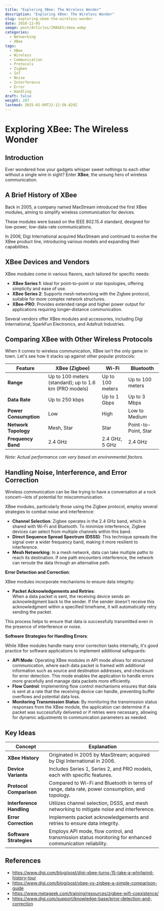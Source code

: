 ```yaml
---
title: "Exploring XBee: The Wireless Wonder"
description: "Exploring XBee: The Wireless Wonder"
slug: exploring-xbee-the-wireless-wonder
date: 2010-12-05
image: post/Articles/IMAGES/xbee.webp
categories:
  - Networking
  - XBee
tags:
  - XBee
  - Wireless
  - Communication
  - Protocols
  - Zigbee
  - IoT
  - Noise
  - Interference
  - Error
  - Handling
draft: false
weight: 287
lastmod: 2025-02-09T22:12:50.829Z
---
```

# Exploring XBee: The Wireless Wonder

## Introduction

Ever wondered how your gadgets whisper sweet nothings to each other without a single wire in sight? Enter **XBee**, the unsung hero of wireless communication.

## A Brief History of XBee

Back in 2005, a company named MaxStream introduced the first XBee modules, aiming to simplify wireless communication for devices.

These modules were based on the IEEE 802.15.4 standard, designed for low-power, low-data-rate communications.

In 2006, Digi International acquired MaxStream and continued to evolve the XBee product line, introducing various models and expanding their capabilities.

## XBee Devices and Vendors

XBee modules come in various flavors, each tailored for specific needs:

* **XBee Series 1**: Ideal for point-to-point or star topologies, offering simplicity and ease of use.
* **XBee Series 2**: Supports mesh networking with the Zigbee protocol, suitable for more complex network structures.
* **XBee-PRO**: Provides extended range and higher power output for applications requiring longer-distance communication.

Several vendors offer XBee modules and accessories, including Digi International, SparkFun Electronics, and Adafruit Industries.

## Comparing XBee with Other Wireless Protocols

When it comes to wireless communication, XBee isn't the only game in town. Let's see how it stacks up against other popular protocols:

| Feature               | XBee (Zigbee)                                          | Wi-Fi            | Bluetooth            |
| --------------------- | ------------------------------------------------------ | ---------------- | -------------------- |
| **Range**             | Up to 100 meters (standard); up to 1.6 km (PRO models) | Up to 100 meters | Up to 100 meters     |
| **Data Rate**         | Up to 250 kbps                                         | Up to 1 Gbps     | Up to 3 Mbps         |
| **Power Consumption** | Low                                                    | High             | Low to Medium        |
| **Network Topology**  | Mesh, Star                                             | Star             | Point-to-Point, Star |
| **Frequency Band**    | 2.4 GHz                                                | 2.4 GHz, 5 GHz   | 2.4 GHz              |

*Note: Actual performance can vary based on environmental factors.*

## Handling Noise, Interference, and Error Correction

Wireless communication can be like trying to have a conversation at a rock concert—lots of potential for miscommunication.

XBee modules, particularly those using the Zigbee protocol, employ several strategies to combat noise and interference:

* **Channel Selection**: Zigbee operates in the 2.4 GHz band, which is shared with Wi-Fi and Bluetooth. To minimize interference, Zigbee devices can select from multiple channels within this band.
* **Direct Sequence Spread Spectrum (DSSS)**: This technique spreads the signal over a wider frequency band, making it more resilient to interference.
* **Mesh Networking**: In a mesh network, data can take multiple paths to reach its destination. If one path encounters interference, the network can reroute the data through an alternative path.

**Error Detection and Correction**:

XBee modules incorporate mechanisms to ensure data integrity:

* **Packet Acknowledgements and Retries**:\
  When a data packet is sent, the receiving device sends an acknowledgment back to the sender. If the sender doesn't receive this acknowledgment within a specified timeframe, it will automatically retry sending the packet.

This process helps to ensure that data is successfully transmitted even in the presence of interference or noise.

**Software Strategies for Handling Errors**:

While XBee modules handle many error correction tasks internally, it's good practice for software applications to implement additional safeguards:

* **API Mode**: Operating XBee modules in API mode allows for structured communication, where each data packet is framed with additional information such as source and destination addresses, and checksum for error detection. This mode enables the application to handle errors more gracefully and manage data packets more efficiently.
* **Flow Control**: Implementing flow control mechanisms ensures that data is sent at a rate that the receiving device can handle, preventing buffer overflows and potential data loss.
* **Monitoring Transmission Status**: By monitoring the transmission status responses from the XBee module, the application can determine if a packet was successfully delivered or if retries were necessary, allowing for dynamic adjustments to communication parameters as needed.

<!-- 
## Conclusion

XBee modules have carved out a niche in the wireless communication landscape, offering a balance of range, power efficiency, and flexibility. While they share the crowded 2.4 GHz band with other protocols, their design and features help them maintain reliable communication even in challenging environments. By incorporating robust error detection and correction mechanisms, along with thoughtful software design, XBee ensures that your devices can chat away happily, even when the wireless airwaves get a bit noisy.
-->

## Key Ideas

| Concept                   | Explanation                                                                                                |
| ------------------------- | ---------------------------------------------------------------------------------------------------------- |
| **XBee History**          | Originated in 2005 by MaxStream; acquired by Digi International in 2006.                                   |
| **Device Variants**       | Includes Series 1, Series 2, and PRO models, each with specific features.                                  |
| **Protocol Comparison**   | Compared to Wi-Fi and Bluetooth in terms of range, data rate, power consumption, and topology.             |
| **Interference Handling** | Utilizes channel selection, DSSS, and mesh networking to mitigate noise and interference.                  |
| **Error Correction**      | Implements packet acknowledgements and retries to ensure data integrity.                                   |
| **Software Strategies**   | Employs API mode, flow control, and transmission status monitoring for enhanced communication reliability. |

## References

* https://www.digi.com/blog/post/digi-xbee-turns-15-take-a-whirlwind-history-tour
* https://www.digi.com/blog/post/xbee-vs-zigbee-a-simple-comparison-guide
* https://www.metageek.com/training/resources/zigbee-wifi-coexistence/
* https://www.digi.com/support/knowledge-base/error-detection-and-correction
